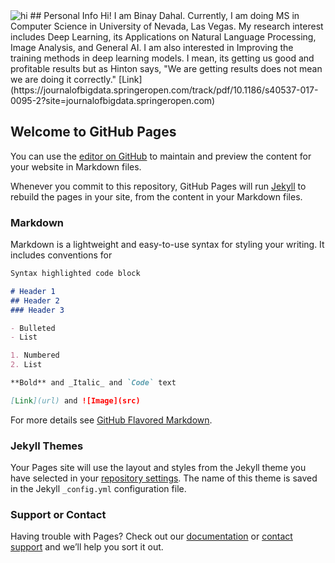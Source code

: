 <img src="binays.github.io/20170820_112931.jpg" alt="hi" class="inline"/>
## Personal Info
Hi! I am Binay Dahal. Currently, I am doing MS in Computer Science in University of Nevada, Las Vegas. My research interest includes Deep Learning, its Applications on Natural Language Processing, Image Analysis, and General AI. I am also interested in Improving the training methods in deep learning models. I mean, its getting us good and profitable results but as Hinton says, "We are getting results does not mean we are doing it correctly." 
[Link](https://journalofbigdata.springeropen.com/track/pdf/10.1186/s40537-017-0095-2?site=journalofbigdata.springeropen.com)

## Welcome to GitHub Pages

You can use the [editor on GitHub](https://github.com/binays/dabinay.github.io/edit/master/index.md) to maintain and preview the content for your website in Markdown files.

Whenever you commit to this repository, GitHub Pages will run [Jekyll](https://jekyllrb.com/) to rebuild the pages in your site, from the content in your Markdown files.

### Markdown

Markdown is a lightweight and easy-to-use syntax for styling your writing. It includes conventions for

```markdown
Syntax highlighted code block

# Header 1
## Header 2
### Header 3

- Bulleted
- List

1. Numbered
2. List

**Bold** and _Italic_ and `Code` text

[Link](url) and ![Image](src)
```

For more details see [GitHub Flavored Markdown](https://guides.github.com/features/mastering-markdown/).

### Jekyll Themes

Your Pages site will use the layout and styles from the Jekyll theme you have selected in your [repository settings](https://github.com/binays/dabinay.github.io/settings). The name of this theme is saved in the Jekyll `_config.yml` configuration file.

### Support or Contact

Having trouble with Pages? Check out our [documentation](https://help.github.com/categories/github-pages-basics/) or [contact support](https://github.com/contact) and we’ll help you sort it out.
